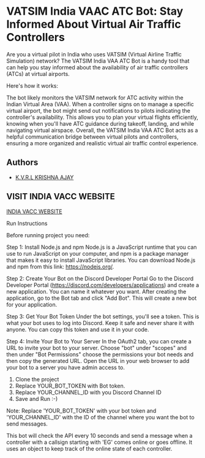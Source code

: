 
# VATSIM India VAAC ATC Bot: Stay Informed About Virtual Air Traffic Controllers

Are you a virtual pilot in India who uses VATSIM (Virtual Airline Traffic Simulation) network? The VATSIM India VAA ATC Bot is a handy tool that can help you stay informed about the availability of air traffic controllers (ATCs) at virtual airports.

Here's how it works:

The bot likely monitors the VATSIM network for ATC activity within the Indian Virtual Area (VAA).
When a controller signs on to manage a specific virtual airport, the bot might send out notifications to pilots indicating the controller's availability.
This allows you to plan your virtual flights efficiently, knowing when you'll have ATC guidance during takeoff, landing, and while navigating virtual airspace.
Overall, the VATSIM India VAA ATC Bot acts as a helpful communication bridge between virtual pilots and controllers, ensuring a more organized and realistic virtual air traffic control experience.




## Authors

- [K.V.R.L KRISHNA AJAY](https://stats.vatsim.net/stats/1679314)


## VISIT INDIA VACC WEBSITE
[INDIA VACC WEBSITE](https://indiavacc.org/)


Run Instructions

Before running project you need: 

Step 1: Install Node.js and npm
Node.js is a JavaScript runtime that you can use to run JavaScript on your computer, and npm is a package manager that makes it easy to install JavaScript libraries. You can download Node.js and npm from this link: https://nodejs.org/.

Step 2: Create Your Bot on the Discord Developer Portal
Go to the Discord Developer Portal (https://discord.com/developers/applications) and create a new application. You can name it whatever you want. After creating the application, go to the Bot tab and click "Add Bot". This will create a new bot for your application.

Step 3: Get Your Bot Token
Under the bot settings, you'll see a token. This is what your bot uses to log into Discord. Keep it safe and never share it with anyone. You can copy this token and use it in your code.

Step 4: Invite Your Bot to Your Server
In the OAuth2 tab, you can create a URL to invite your bot to your server. Choose "bot" under "scopes" and then under "Bot Permissions" choose the permissions your bot needs and then copy the generated URL. Open the URL in your web browser to add your bot to a server you have admin access to.

1. Clone the project
2. Replace YOUR_BOT_TOKEN with Bot token.
3. Replace YOUR_CHANNEL_ID with you Discord Channel ID
4. Save and Run :-)

Note: 
Replace 'YOUR_BOT_TOKEN' with your bot token and 'YOUR_CHANNEL_ID' with the ID of the channel where you want the bot to send messages.

This bot will check the API every 10 seconds and send a message when a controller with a callsign starting with 'EG' comes online or goes offline. It uses an object to keep track of the online state of each controller.